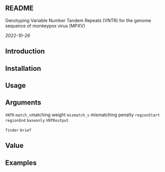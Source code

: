 ## README
Genotyping Variable Number Tandem Repeats (VNTR) for the genome sequence of monkeypox virus (MPXV)

*2022-10-26*

## Introduction


## Installation

## Usage

## Arguments

`VNTR`
`match_s`matching weight
`mismatch_s` mismatching penalty
`regionStart`
`regionEnd`
`baseonly`
`VNTRoutput`

`finder`
`brief`

## Value

## Examples
